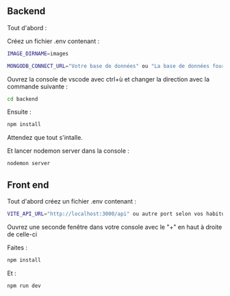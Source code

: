 Backend
--------

Tout d'abord :

Créez un fichier .env contenant :

```sh
IMAGE_DIRNAME=images
```

```sh
MONGODB_CONNECT_URL="Votre base de données" ou "La base de données fournit pour la soutenance"
```


Ouvrez la console de vscode avec ctrl+ù et changer la direction avec la commande suivante :

```sh
cd backend 
```


Ensuite :

```sh
npm install 
```

Attendez que tout s'intalle.

Et lancer nodemon server dans la console :

```sh
nodemon server
```


Front end
---------

Tout d'abord créez un fichier .env contenant :

```sh
VITE_API_URL="http://localhost:3000/api" ou autre port selon vos habitudes.
```

Ouvrez une seconde fenêtre dans votre console avec le "+" en haut à droite de celle-ci


Faites :

```sh
npm install 
```

Et :

```sh
npm run dev 
```

